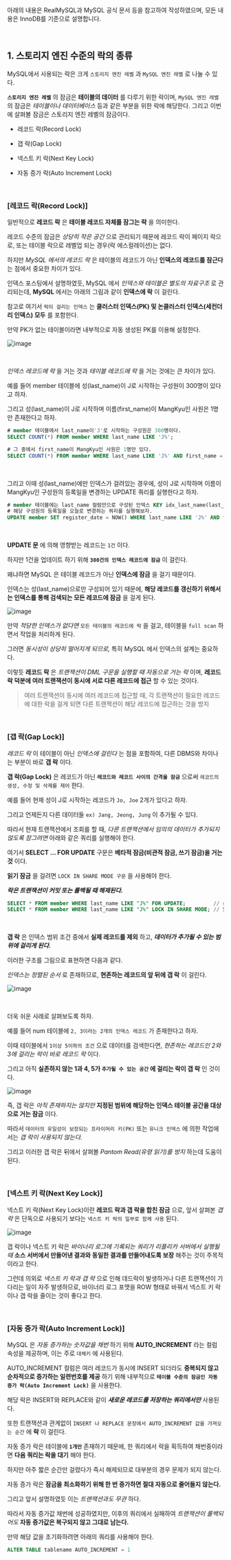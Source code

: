아래의 내용은 RealMySQL과 MySQL 공식 문서 등을 참고하여 작성하였으며, 모든 내용은 InnoDB를 기준으로 설명합니다.

<br>


## 1. 스토리지 엔진 수준의 락의 종류

MySQL에서 사용되는 락은 크게 `스토리지 엔진 레벨` 과 `MySQL 엔진 레벨` 로 나눌 수 있다. 

**`스토리지 엔진 레벨`** 의 잠금은 **테이블의 데이터** 를 다루기 위한 락이며, `MySQL 엔진 레벨` 의 잠금은 *테이블이나 데이터베이스* 등과 같은 부분을 위한 락에 해당한다. 그리고 이번에 살펴볼 잠금은 스토리지 엔진 레벨의 잠금이다.

+ 레코드 락(Record Lock)

+ 갭 락(Gap Lock)

+ 넥스트 키 락(Next Key Lock)

+ 자동 증가 락(Auto Increment Lock)

<br>


### [레코드 락(Record Lock)]

일반적으로 **레코드 락** 은 **테이블 레코드 자체를 잠그는 락** 을 의미한다. 

레코드 수준의 잠금은 *상당히 작은 공간* 으로 관리되기 때문에 레코드 락이 페이지 락으로, 또는 테이블 락으로 레벨업 되는 경우(락 에스컬레이션)는 없다. 

하지만 *MySQL 에서의 레코드 락* 은 테이블의 레코드가 아닌 **인덱스의 레코드를 잠근다** 는 점에서 중요한 차이가 있다.

인덱스 포스팅에서 설명하였듯, MySQL 에서 *인덱스와 테이블은 별도의 자료구조* 로 관리되는데, **MySQL** 에서는 아래의 그림과 같이 **인덱스에 락** 이 걸린다. 

참고로 여기서 `락이 걸리는 인덱스` 는 **클러스터 인덱스(PK) 및 논클러스터 인덱스(세컨더리 인덱스) 모두** 를 포함한다. 

만약 PK가 없는 테이블이라면 내부적으로 자동 생성된 PK를 이용해 설정한다.

![image](https://github.com/lielocks/WIL/assets/107406265/8b5e1b4d-0840-4d5d-81e9-74e8650df3ce)

<br>


*인덱스 레코드에 락* 을 거는 것과 *테이블 레코드에 락* 을 거는 것에는 큰 차이가 있다.

예를 들어 member 테이블에 성(last_name)이 J로 시작하는 구성원이 300명이 있다고 하자. 

그리고 성(last_name)이 J로 시작하며 이름(first_name)이 MangKyu인 사원은 1명만 존재한다고 하자.

```sql
# member 테이블에서 last_name이'J'로 시작하는 구성원은 300명이다.
SELECT COUNT(*) FROM member WHERE last_name LIKE 'J%';

# 그 중에서 first_name이 MangKyu인 사원은 1명만 있다.
SELECT COUNT(*) FROM member WHERE last_name LIKE 'J%' AND first_name = 'MangKyu';
```

<br>

그리고 이때 성(last_name)에만 인덱스가 걸려있는 경우에, 성이 J로 시작하며 이름이 MangKyu인 구성원의 등록일을 변경하는 UPDATE 쿼리를 실행한다고 하자.

```sql
# member 테이블에는 last_name 컬럼만으로 구성된 인덱스 KEY idx_last_name(last_name)가 존재한다.
# 해당 구성원의 등록일을 오늘로 변경하는 쿼리를 실행해보자.
UPDATE member SET register_date = NOW() WHERE last_name LIKE 'J%' AND first_name = 'MangKyu';
```

<br>


**UPDATE 문** 에 의해 영향받는 레코드는 `1건` 이다. 

하지만 1건을 업데이트 하기 위해 **`300건의 인덱스 레코드에 잠금`** 이 걸린다. 

왜냐하면 MySQL 은 테이블 레코드가 아닌 **인덱스에 잠금** 을 걸기 때문이다. 

인덱스는 성(last_name)으로만 구성되어 있기 때문에, **해당 레코드를 갱신하기 위해서는 인덱스를 통해 검색되는 모든 레코드에 잠금** 을 걸게 된다.

![image](https://github.com/lielocks/WIL/assets/107406265/d3239cdc-9549-462e-9735-0904b5050424)

만약 *적당한 인덱스가 없다면* `모든 테이블의 레코드에 락` 을 걸고, 테이블을 `full scan` 하면서 작업을 처리하게 된다. 

그러면 *동시성이 상당히 떨어지게 되므로,* 특히 MySQL 에서 인덱스의 설계는 중요하다.

이렇듯 **레코드 락** 은 *트랜잭션이 DML 구문을 실행할 때 자동으로 거는 락* 이며, **레코드 락 덕분에 여러 트랜잭션이 동시에 서로 다른 레코드에 접근** 할 수 있는 것이다.

> 여러 트랜잭션이 동시에 여러 레코드에 접근할 때, 각 트랜잭션이 필요한 레코드에 대한 락을 걸게 되면 다른 트랜잭션이 해당 레코드에 접근하는 것을 방지

<br>


### [갭 락(Gap Lock)]

*레코드 락* 이 테이블이 아닌 *인덱스에 걸린다* 는 점을 포함하여, 다른 DBMS와 차이나는 부분이 바로 **갭 락** 이다. 

**갭 락(Gap Lock)** 은 레코드가 아닌 **`레코드와 레코드 사이의 간격을 잠금`** 으로써 `레코드의 생성, 수정 및 삭제를 제어` 한다.

예를 들어 현재 성이 J로 시작하는 레코드가 `Jo, Joe` 2개가 있다고 하자. 

그리고 언제든지 다른 데이터들 `ex) Jang, Jeong, Jung` 이 추가될 수 있다. 

따라서 현재 트랜잭션에서 조회를 할 때, *다른 트랜잭션에서 임의의 데이터가 추가되지 않도록 잠그려면* 아래와 같은 쿼리를 실행해야 한다. 

여기서 **SELECT … FOR UPDATE** 구문은 **베타적 잠금(비관적 잠금, 쓰기 잠금)을 거는 것** 이다. 

**읽기 잠금** 을 걸려면 `LOCK IN SHARE MODE 구문` 을 사용해야 한다. 

***락은 트랜잭션이 커밋 또는 롤백될 때 해제된다.*** 

```sql
SELECT * FROM member WHERE last_name LIKE "J%" FOR UPDATE;         // 쓰기 잠금(베타락)
SELECT * FROM member WHERE last_name LIKE "J%" LOCK IN SHARE MODE; // 읽기 잠금(공유락)
```

<br>


**갭 락** 은 인덱스 범위 조건 중에서 **실제 레코드를 제외** 하고, ***데이터가 추가될 수 있는 범위에 걸리게 된다.*** 

이러한 구조를 그림으로 표현하면 다음과 같다. 

*인덱스는 정렬된 순서* 로 존재하므로, **현존하는 레코드의 앞 뒤에 갭 락** 이 걸린다.

![image](https://github.com/lielocks/WIL/assets/107406265/edda72ad-31cf-4a69-828e-8cd59a02ec2b)

<br>

더욱 쉬운 사례로 살펴보도록 하자. 

예를 들어 num 테이블에 `2, 3이라는 2개의 인덱스 레코드` 가 존재한다고 하자. 

이때 테이블에서 `1이상 5이하의 조건` 으로 데이터를 검색한다면, *현존하는 레코드인 2와 3에 걸리는 락이 바로 레코드 락* 이다. 

그리고 아직 **실존하지 않는 1과 4, 5가 `추가될 수 있는 공간` 에 걸리는 락이 갭 락** 인 것이다.

![image](https://github.com/lielocks/WIL/assets/107406265/1d3060eb-e432-490e-9fd2-add28f1b20c9)

즉, 갭 락은 *아직 존재하지는 않지만* **지정된 범위에 해당하는 인덱스 테이블 공간을 대상으로 거는 잠금** 이다. 

따라서 `데이터의 유일성이 보장되는 프라이머리 키(PK)` 또는 `유니크 인덱스` 에 의한 작업에서는 *갭 락이 사용되지 않는다.* 

그리고 이러한 갭 락은 뒤에서 살펴볼 *Pantom Read(유령 읽기)를 방지* 하는데 도움이 된다.

<br>


### [넥스트 키 락(Next Key Lock)]

넥스트 키 락(Next Key Lock)이란 **레코드 락과 갭 락을 합친 잠금** 으로, 앞서 살펴본 *갭 락* 은 단독으로 사용되기 보다는 `넥스트 키 락의 일부로 함께 사용` 된다.

![image](https://github.com/lielocks/WIL/assets/107406265/3195e4bb-95e5-4d2d-8904-54a97cfdacd9)

갭 락이나 넥스트 키 락은 *바이너리 로그에 기록되는 쿼리가 리플리카 서버에서 실행될 때* **소스 서버에서 만들어낸 결과와 동일한 결과를 만들어내도록 보장** 해주는 것이 주목적이라고 한다. 

그런데 의외로 *넥스트 키 락과 갭 락* 으로 인해 데드락이 발생하거나 다른 트랜잭션이 기다리는 일이 자주 발생하므로, 바이너리 로그 포맷을 ROW 형태로 바꿔서 넥스트 키 락이나 갭 락을 줄이는 것이 좋다고 한다.

<br>


### [자동 증가 락(Auto Increment Lock)]

MySQL 은 *자동 증가하는 숫자값을 채번* 하기 위해 **AUTO_INCREMENT** 라는 컬럼 속성을 제공하며, 이는 주로 `대체키` 에 사용된다. 

AUTO_INCREMENT 컬럼은 여러 레코드가 동시에 INSERT 되더라도 **중복되지 않고 순차적으로 증가하는 일련번호를 제공** 하기 위해 내부적으로 **`테이블 수준의 잠금인 자동 증가 락(Auto Increment Lock)`** 을 사용한다.

해당 락은 INSERT와 REPLACE와 같이 ***새로운 레코드를 저장하는 쿼리에서만*** 사용된다. 

또한 트랜잭션과 관계없이 `INSERT 나 REPLACE 문장에서 AUTO_INCREMENT 값을 가져오는 순간` 에 **락** 이 걸린다. 

자동 증가 락은 테이블에 **`1개만`** 존재하기 때문에, 한 쿼리에서 락을 획득하여 채번중이라면 **다음 쿼리는 락을 대기** 해야 한다. 

하지만 아주 짧은 순간만 걸렸다가 즉시 해제되므로 대부분의 경우 문제가 되지 않는다.

자동 증가 락은 **잠금을 최소화하기 위해 한 번 증가하면 절대 자동으로 줄어들지 않는다.**

그리고 앞서 설명하였듯 이는 *트랜잭션과도 무관* 하다. 

따라서 자동 증가값 채번에 성공하였지만, 이후의 쿼리에서 실패하여 *트랜잭션이 롤백되어도* **자동 증가값은 복구되지 않고 그대로 남는다.** 

만약 해당 값을 초기화하려면 아래의 쿼리를 사용해야 한다.

```sql
ALTER TABLE tablename AUTO_INCREMENT = 1
```

